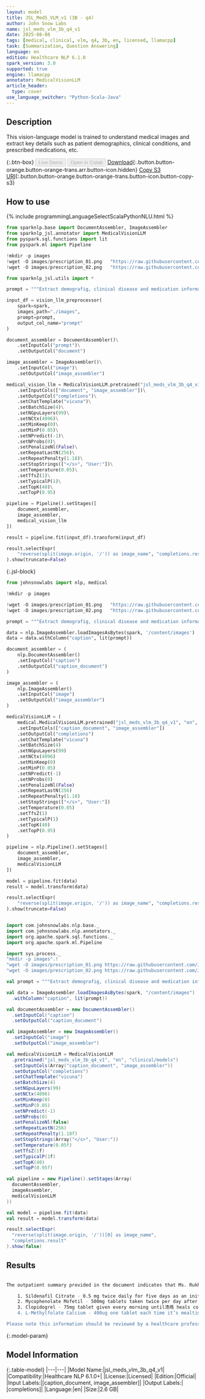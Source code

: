 ```yaml
---
layout: model
title: JSL_MedS_VLM_v1 (3B - q4)
author: John Snow Labs
name: jsl_meds_vlm_3b_q4_v1
date: 2025-08-08
tags: [medical, clinical, vlm, q4, 3b, en, licensed, llamacpp]
task: [Summarization, Question Answering]
language: en
edition: Healthcare NLP 6.1.0
spark_version: 3.0
supported: true
engine: llamacpp
annotator: MedicalVisionLLM
article_header:
  type: cover
use_language_switcher: "Python-Scala-Java"
---
```


## Description

This vision-language model is trained to understand medical images and extract key details such as patient demographics, clinical conditions, and prescribed medications, etc.

{:.btn-box}
<button class="button button-orange" disabled>Live Demo</button>
<button class="button button-orange" disabled>Open in Colab</button>
[Download](https://s3.amazonaws.com/auxdata.johnsnowlabs.com/clinical/models/jsl_meds_vlm_3b_q4_v1_en_6.1.0_3.0_1754665828278.zip){:.button.button-orange.button-orange-trans.arr.button-icon.hidden}
[Copy S3 URI](s3://auxdata.johnsnowlabs.com/clinical/models/jsl_meds_vlm_3b_q4_v1_en_6.1.0_3.0_1754665828278.zip){:.button.button-orange.button-orange-trans.button-icon.button-copy-s3}

## How to use



<div class="tabs-box" markdown="1">
{% include programmingLanguageSelectScalaPythonNLU.html %}
  
```python
from sparknlp.base import DocumentAssembler, ImageAssembler
from sparknlp_jsl.annotator import MedicalVisionLLM
from pyspark.sql.functions import lit
from pyspark.ml import Pipeline

!mkdir -p images
!wget -O images/prescription_01.png   "https://raw.githubusercontent.com/JohnSnowLabs/spark-nlp-workshop/master/healthcare-nlp/data/ocr/prescription_01.png"
!wget -O images/prescription_02.png   "https://raw.githubusercontent.com/JohnSnowLabs/spark-nlp-workshop/master/healthcare-nlp/data/ocr/prescription_02.png"

from sparknlp_jsl.utils import *

prompt = """Extract demografig, clinical disease and medication informations"""

input_df = vision_llm_preprocessor(
    spark=spark,
    images_path="./images",
    prompt=prompt,
    output_col_name="prompt"
)

document_assembler = DocumentAssembler()\
    .setInputCol("prompt")\
    .setOutputCol("document")

image_assembler = ImageAssembler()\
    .setInputCol("image")\
    .setOutputCol("image_assembler")

medical_vision_llm = MedicalVisionLLM.pretrained("jsl_meds_vlm_3b_q4_v1", "en", "clinical/models")\
    .setInputCols(["document", "image_assembler"])\
    .setOutputCol("completions")\
    .setChatTemplate("vicuna")\
    .setBatchSize(4)\
    .setNGpuLayers(99)\
    .setNCtx(4096)\
    .setMinKeep(0)\
    .setMinP(0.05)\
    .setNPredict(-1)\
    .setNProbs(0)\
    .setPenalizeNl(False)\
    .setRepeatLastN(256)\
    .setRepeatPenalty(1.18)\
    .setStopStrings(["</s>", "User:"])\
    .setTemperature(0.05)\
    .setTfsZ(1)\
    .setTypicalP(1)\
    .setTopK(40)\
    .setTopP(0.95)

pipeline = Pipeline().setStages([
    document_assembler,
    image_assembler,
    medical_vision_llm
])

result = pipeline.fit(input_df).transform(input_df)

result.selectExpr(
    "reverse(split(image.origin, '/')) as image_name", "completions.result"
).show(truncate=False)

```

{:.jsl-block}
```python
from johnsnowlabs import nlp, medical

!mkdir -p images

!wget -O images/prescription_01.png   "https://raw.githubusercontent.com/JohnSnowLabs/spark-nlp-workshop/master/healthcare-nlp/data/ocr/prescription_01.png"
!wget -O images/prescription_02.png   "https://raw.githubusercontent.com/JohnSnowLabs/spark-nlp-workshop/master/healthcare-nlp/data/ocr/prescription_02.png"

prompt = """Extract demografig, clinical disease and medication informations"""

data = nlp.ImageAssembler.loadImagesAsBytes(spark, '/content/images')
data = data.withColumn("caption", lit(prompt))

document_assembler = (
    nlp.DocumentAssembler()
    .setInputCol("caption")
    .setOutputCol("caption_document")
)

image_assembler = (
    nlp.ImageAssembler()
    .setInputCol("image")
    .setOutputCol("image_assembler")
)

medicalVisionLLM = (
    medical.MedicalVisionLLM.pretrained("jsl_meds_vlm_3b_q4_v1", "en", "clinical/models")
    .setInputCols(["caption_document", "image_assembler"])
    .setOutputCol("completions")
    .setChatTemplate("vicuna")
    .setBatchSize(4)
    .setNGpuLayers(99)
    .setNCtx(4096)
    .setMinKeep(0)
    .setMinP(0.05)
    .setNPredict(-1)
    .setNProbs(0)
    .setPenalizeNl(False)
    .setRepeatLastN(256)
    .setRepeatPenalty(1.18)
    .setStopStrings(["</s>", "User:"])
    .setTemperature(0.05)
    .setTfsZ(1)
    .setTypicalP(1)
    .setTopK(40)
    .setTopP(0.95)
)

pipeline = nlp.Pipeline().setStages([
    document_assembler,
    image_assembler,
    medicalVisionLLM
])

model = pipeline.fit(data)
result = model.transform(data)

result.selectExpr(
    "reverse(split(image.origin, '/')) as image_name", "completions.result"
).show(truncate=False)

```
```scala

import com.johnsnowlabs.nlp.base._
import com.johnsnowlabs.nlp.annotators._
import org.apache.spark.sql.functions._
import org.apache.spark.ml.Pipeline

import sys.process._
"mkdir -p images".!
"wget -O images/prescription_01.png https://raw.githubusercontent.com/JohnSnowLabs/spark-nlp-workshop/master/healthcare-nlp/data/ocr/prescription_01.png".!
"wget -O images/prescription_02.png https://raw.githubusercontent.com/JohnSnowLabs/spark-nlp-workshop/master/healthcare-nlp/data/ocr/prescription_02.png".!

val prompt = """Extract demografig, clinical disease and medication informations"""

val data = ImageAssembler.loadImagesAsBytes(spark, "/content/images")
  .withColumn("caption", lit(prompt))

val documentAssembler = new DocumentAssembler()
  .setInputCol("caption")
  .setOutputCol("caption_document")

val imageAssembler = new ImageAssembler()
  .setInputCol("image")
  .setOutputCol("image_assembler")

val medicalVisionLLM = MedicalVisionLLM
  .pretrained("jsl_meds_vlm_3b_q4_v1", "en", "clinical/models")
  .setInputCols(Array("caption_document", "image_assembler"))
  .setOutputCol("completions")
  .setChatTemplate("vicuna")
  .setBatchSize(4)
  .setNGpuLayers(99)
  .setNCtx(4096)
  .setMinKeep(0)
  .setMinP(0.05)
  .setNPredict(-1)
  .setNProbs(0)
  .setPenalizeNl(false)
  .setRepeatLastN(256)
  .setRepeatPenalty(1.18f)
  .setStopStrings(Array("</s>", "User:"))
  .setTemperature(0.05f)
  .setTfsZ(1f)
  .setTypicalP(1f)
  .setTopK(40)
  .setTopP(0.95f)

val pipeline = new Pipeline().setStages(Array(
  documentAssembler,
  imageAssembler,
  medicalVisionLLM
))

val model = pipeline.fit(data)
val result = model.transform(data)

result.selectExpr(
  "reverse(split(image.origin, '/'))[0] as image_name",
  "completions.result"
).show(false)

```
</div>

## Results

```bash

The outpatient summary provided in the document indicates that Ms. Rukhsana Shaheen is 56 years old and female. She has been diagnosed with systemic lupus erythematosus (SLE) along with scleroderma overlap syndrome due to interstitial lung disease on medications. Her current symptoms include tightness of skin around her fists and ulcers appearing at the pulp area of her fingers. The treatment advised includes:

    1. Sildenafil Citrate - 0.5 mg twice daily for five days as an initial step before switching to Prednisone once ulceration does not heal within two weeks.
    2. Mycophenolate Mofetil - 500mg tablets taken twice per day after breakfast.
    3. Clopidogrel - 75mg tablet given every morning until溃疡 heals completely or if there's no improvement over four weeks.
    4. L-Methylfolate Calcium - 400ug one tablet each time it’s mealtime. These treatments aim to manage both conditions effectively while minimizing side effects from long-term steroid use which could potentially lead to complications such as osteoporosis or infections like those mentioned above.

Please note this information should be reviewed by a healthcare professional prior to implementation based upon individual patient needs, medical history, response to previous therapies etc.

```

{:.model-param}
## Model Information

{:.table-model}
|---|---|
|Model Name:|jsl_meds_vlm_3b_q4_v1|
|Compatibility:|Healthcare NLP 6.1.0+|
|License:|Licensed|
|Edition:|Official|
|Input Labels:|[caption_document, image_assembler]|
|Output Labels:|[completions]|
|Language:|en|
|Size:|2.6 GB|
